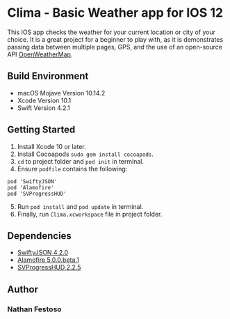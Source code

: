 # Clima - Basic Weather app for IOS 12
This IOS app checks the weather for your current location or city of your choice. It is a great project for a beginner to play with, as it is demonstrates passing data between multiple pages, GPS, and the use of an open-source API [OpenWeatherMap](https://openweathermap.org/current).

## Build Environment
* macOS Mojave Version 10.14.2
* Xcode Version 10.1
* Swift Version 4.2.1

## Getting Started
1. Install Xcode 10 or later.
2. Install Cocoapods `sudo gem install cocoapods`.
3. `cd` to project folder and `pod init` in terminal.
4. Ensure `podfile` contains the following:
```
pod 'SwiftyJSON'
pod 'Alamofire'
pod 'SVProgressHUD'
```
5. Run `pod install` and `pod update` in terminal.
6. Finally, run `Clima.xcworkspace` file in project folder.

## Dependencies
* [SwiftyJSON 4.2.0](https://cocoapods.org/pods/SwiftyJSON)
* [Alamofire 5.0.0.beta.1](https://cocoapods.org/pods/Alamofire)
* [SVProgressHUD 2.2.5](https://cocoapods.org/pods/SVProgressHUD)

## Author
### Nathan Festoso
